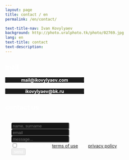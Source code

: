 ```yaml
---
layout: page
title: contact / en
permalink: /en/contact/

text-title-nav: Ivan Kovylyaev
background: http://photo.uralphoto.tk/photo/02769.jpg
lang: en
text-title: contact
text-description:
---
```



<div class="row p-0 m-0">
    <h2 class="col-12" style="opacity: 1;">mail</h2>
      <div class="card col-6" style="background: #000;">
        <div class="card-body">
          <h4>mail@ikovylyaev.com</h4>
        </div>
      </div>
      <div class="card col-6" style="background: #000;">
        <div class="card-body">
          <h4>ikovylyaev@bk.ru</h4>
        </div>
      </div>
  <h2 class="col-12 mt-3">contact us</h2>
	<form action="https://formspree.io/ikovylyaev@bk.ru" method="POST" style="width: 100%; padding: 1.25rem;">
		<input type="text" class="form-control form-control-lg" name="name" placeholder="name, surname"><br>
	    <input class="form-control form-control-lg" type="email" name="_replyto" placeholder="email">
		<br>
		<input class="form-control form-control-lg" type="text" placeholder="message..." name="message"><br>
    <div class="custom-control custom-checkbox">
      <input type="checkbox" class="custom-control-input" id="checker">
      <label class="custom-control-label" for="checker">i agree with the <a href='{{site.url}}/terms'>terms of use</a> and <a href='{{site.url}}/policy'>privacy policy</a></label>
    </div>
    <button class="btn btn-outline-light mt-3" id='send-btn' disabled type="submit">send</button>
		<div class="nl-overlay"></div>
		<input type="hidden" name="_subject" value="Order from ikovylyaev.com">
	    <input type="text" name="_gotcha" style="display:none">
	    <input type="hidden" name="_next" value="http://ikovylyaev.com/mail/">
	</form>
</div>
<script>
$('#checker').click(function(){
  if ($(this).is(':checked')){
		$('#send-btn').removeAttr('disabled');
	} else {
		$('#send-btn').attr('disabled', 'disabled');
	}
});
</script>
<style>
*{color: #fff;}
.container{margin-top: 20px;}
.card-body h4 a{color: #fff;}
.card-body h4{text-align: center;}
.card-body{background: #1D1D1D; border-radius: 1rem;}
/* general style for the form */
.card{width: 50% !important; box-shadow: none !important; border-width: 0px;}
.form-control{background: #151515; border-radius: 0.25rem; border-color: #151515; color: #eee;}
.form-control:focus{background: #000;}
.add-mb{margin-bottom: 30px;}
main.page .text-page h1 {color: #151515;!important}
.form-control:focus{color: #ffffff!important;}
</style>
